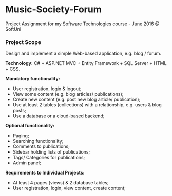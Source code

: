 # Music-Society-Forum
Project Assignment for my Software Technologies course - June 2016 @ SoftUni

<h3>Project Scope</h3>
<div>
    <p>Design and implement a simple Web-based application, e.g. blog / forum.</p>
    <p><strong>Technology:</strong> C# + ASP.NET MVC + Entity Framework + SQL Server + HTML + CSS.</p>
</div>
<strong >Mandatory functionality:</strong>
<ul>
    <li>User registration, login & logout;</li>
    <li>View some content (e.g. blog articles/ publications);</li>
    <li>Create new content (e.g. post new blog article/ publication);</li>
    <li>Use at least 2 tables (collections) with a relationship, e.g. users & blog posts;</li>
    <li>Use a database or a cloud-based backend;</li>
</ul>   
    
<strong >Optional functionality:</strong>
<ul>
    <li>Paging;</li>
    <li>Searching functionality;</li>
    <li>Comments to publications;</li>
    <li>Sidebar holding lists of publications;</li>
    <li>Tags/ Categories for publications;</li>
    <li>Admin panel;</li>
</ul>
   
<strong >Requirements to Individual Projects:</strong>
<ul>
    <li>At least 4 pages (views) & 2 database tables;</li>
    <li>User registration, login, view content, create content;</li>
</ul>

